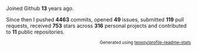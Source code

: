 Joined Github **13** years ago.

Since then I pushed **4463** commits, opened **49** issues, submitted **119** pull requests, received **753** stars across **316** personal projects and contributed to **11** public repositories.

<p align="right"><sub>Generated using <a href="https://github.com/marketplace/actions/profile-readme-stats">teoxoy/profile-readme-stats</a></sub></p>
